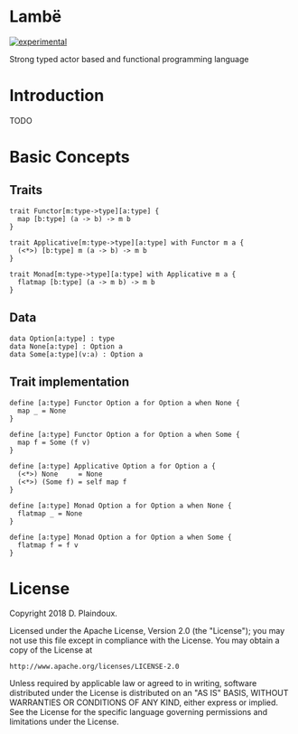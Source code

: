 # Lambë 

[![experimental](http://badges.github.io/stability-badges/dist/experimental.svg)](http://github.com/badges/stability-badges)

Strong typed actor based and functional programming language

# Introduction

TODO

# Basic Concepts

## Traits

``` 
trait Functor[m:type->type][a:type] {
  map [b:type] (a -> b) -> m b
}

trait Applicative[m:type->type][a:type] with Functor m a {
  (<*>) [b:type] m (a -> b) -> m b
}

trait Monad[m:type->type][a:type] with Applicative m a {
  flatmap [b:type] (a -> m b) -> m b
}
```

## Data

```
data Option[a:type] : type
data None[a:type] : Option a
data Some[a:type](v:a) : Option a
```

## Trait implementation

```
define [a:type] Functor Option a for Option a when None {
  map _ = None
}

define [a:type] Functor Option a for Option a when Some {
  map f = Some (f v)
}

define [a:type] Applicative Option a for Option a {
  (<*>) None     = None
  (<*>) (Some f) = self map f
}

define [a:type] Monad Option a for Option a when None {
  flatmap _ = None
}

define [a:type] Monad Option a for Option a when Some {
  flatmap f = f v
}
```

# License

Copyright 2018 D. Plaindoux.

Licensed under the Apache License, Version 2.0 (the "License");
you may not use this file except in compliance with the License.
You may obtain a copy of the License at

    http://www.apache.org/licenses/LICENSE-2.0

Unless required by applicable law or agreed to in writing, software
distributed under the License is distributed on an "AS IS" BASIS,
WITHOUT WARRANTIES OR CONDITIONS OF ANY KIND, either express or implied.
See the License for the specific language governing permissions and
limitations under the License.

